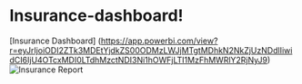 # Insurance-dashboard!
[Insurance Dashboard] (https://app.powerbi.com/view?r=eyJrIjoiODI2ZTk3MDEtYjdkZS00ODMzLWJjMTgtMDhkN2NkZjUzNDdlIiwidCI6IjU4OTcxMDI0LTdhMzctNDI3Ni1hOWFjLTI1MzFhMWRlY2RjNyJ9)
![Insurance Report](https://github.com/user-attachments/assets/3ef731f5-415d-4b88-ae21-17c3820760ff)
